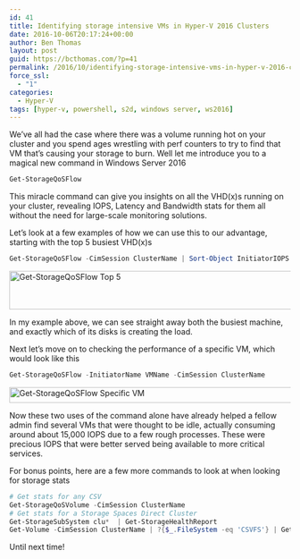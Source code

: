 ```yaml
---
id: 41
title: Identifying storage intensive VMs in Hyper-V 2016 Clusters
date: 2016-10-06T20:17:24+00:00
author: Ben Thomas
layout: post
guid: https://bcthomas.com/?p=41
permalink: /2016/10/identifying-storage-intensive-vms-in-hyper-v-2016-clusters/
force_ssl:
  - "1"
categories:
  - Hyper-V
tags: [hyper-v, powershell, s2d, windows server, ws2016]
---
```

We&#8217;ve all had the case where there was a volume running hot on your cluster and you spend ages wrestling with perf counters to try to find that VM that&#8217;s causing your storage to burn. Well let me introduce you to a magical new command in Windows Server 2016

```powershell
Get-StorageQoSFlow
```

This miracle command can give you insights on all the VHD(x)s running on your cluster, revealing IOPS, Latency and Bandwidth stats for them all without the need for large-scale monitoring solutions.

Let&#8217;s look at a few examples of how we can use this to our advantage, starting with the top 5 busiest VHD(x)s

```powershell
Get-StorageQoSFlow -CimSession ClusterName | Sort-Object InitiatorIOPS -Descending | select -First 5
```

[<img class="aligncenter wp-image-46 size-full" src="https://i1.wp.com/bcthomas.com/wp-content/uploads/2016/10/Screen-Shot-2016-10-06-at-8.45.34-PM.jpg?resize=640%2C69&#038;ssl=1" alt="Get-StorageQoSFlow Top 5" width="640" height="69" srcset="https://i1.wp.com/bcthomas.com/wp-content/uploads/2016/10/Screen-Shot-2016-10-06-at-8.45.34-PM.jpg?w=2284&ssl=1 2284w, https://i1.wp.com/bcthomas.com/wp-content/uploads/2016/10/Screen-Shot-2016-10-06-at-8.45.34-PM.jpg?resize=300%2C33&ssl=1 300w, https://i1.wp.com/bcthomas.com/wp-content/uploads/2016/10/Screen-Shot-2016-10-06-at-8.45.34-PM.jpg?resize=768%2C83&ssl=1 768w, https://i1.wp.com/bcthomas.com/wp-content/uploads/2016/10/Screen-Shot-2016-10-06-at-8.45.34-PM.jpg?resize=1024%2C111&ssl=1 1024w, https://i1.wp.com/bcthomas.com/wp-content/uploads/2016/10/Screen-Shot-2016-10-06-at-8.45.34-PM.jpg?w=1280 1280w, https://i1.wp.com/bcthomas.com/wp-content/uploads/2016/10/Screen-Shot-2016-10-06-at-8.45.34-PM.jpg?w=1920 1920w" sizes="(max-width: 640px) 100vw, 640px" data-recalc-dims="1" />](https://i1.wp.com/bcthomas.com/wp-content/uploads/2016/10/Screen-Shot-2016-10-06-at-8.45.34-PM.jpg?ssl=1)<del></del>

In my example above, we can see straight away both the busiest machine, and exactly which of its disks is creating the load.

Next let&#8217;s move on to checking the performance of a specific VM, which would look like this

```powershell
Get-StorageQoSFlow -InitiatorName VMName -CimSession ClusterName
```

[<img class="aligncenter wp-image-50 size-full" src="https://i1.wp.com/bcthomas.com/wp-content/uploads/2016/10/Screen-Shot-2016-10-06-at-9.01.33-PM.jpg?resize=640%2C28&#038;ssl=1" alt="Get-StorageQoSFlow Specific VM" width="640" height="28" srcset="https://i1.wp.com/bcthomas.com/wp-content/uploads/2016/10/Screen-Shot-2016-10-06-at-9.01.33-PM.jpg?w=2248&ssl=1 2248w, https://i1.wp.com/bcthomas.com/wp-content/uploads/2016/10/Screen-Shot-2016-10-06-at-9.01.33-PM.jpg?resize=300%2C13&ssl=1 300w, https://i1.wp.com/bcthomas.com/wp-content/uploads/2016/10/Screen-Shot-2016-10-06-at-9.01.33-PM.jpg?resize=768%2C33&ssl=1 768w, https://i1.wp.com/bcthomas.com/wp-content/uploads/2016/10/Screen-Shot-2016-10-06-at-9.01.33-PM.jpg?resize=1024%2C45&ssl=1 1024w, https://i1.wp.com/bcthomas.com/wp-content/uploads/2016/10/Screen-Shot-2016-10-06-at-9.01.33-PM.jpg?w=1280 1280w, https://i1.wp.com/bcthomas.com/wp-content/uploads/2016/10/Screen-Shot-2016-10-06-at-9.01.33-PM.jpg?w=1920 1920w" sizes="(max-width: 640px) 100vw, 640px" data-recalc-dims="1" />](https://i1.wp.com/bcthomas.com/wp-content/uploads/2016/10/Screen-Shot-2016-10-06-at-9.01.33-PM.jpg?ssl=1)

Now these two uses of the command alone have already helped a fellow admin find several VMs that were thought to be idle, actually consuming around about 15,000 IOPS due to a few rough processes. These were precious IOPS that were better served being available to more critical services.

For bonus points, here are a few more commands to look at when looking for storage stats

```powershell
# Get stats for any CSV
Get-StorageQoSVolume -CimSession ClusterName
# Get stats for a Storage Spaces Direct Cluster
Get-StorageSubSystem clu*  | Get-StorageHealthReport 
Get-Volume -CimSession ClusterName | ?{$_.FileSystem -eq 'CSVFS'} | Get-StorageHealthReport -CimSession ClusterName
```

Until next time!